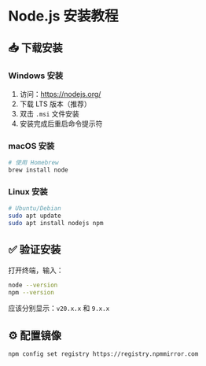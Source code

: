 # Node.js 安装教程

## 📥 下载安装

### Windows 安装
1. 访问：https://nodejs.org/
2. 下载 LTS 版本（推荐）
3. 双击 `.msi` 文件安装
4. 安装完成后重启命令提示符

### macOS 安装
```bash
# 使用 Homebrew
brew install node
```

### Linux 安装
```bash
# Ubuntu/Debian
sudo apt update
sudo apt install nodejs npm
```

## ✅ 验证安装

打开终端，输入：
```bash
node --version
npm --version
```
应该分别显示：`v20.x.x` 和 `9.x.x`

## ⚙️ 配置镜像

```bash
npm config set registry https://registry.npmmirror.com
```

 